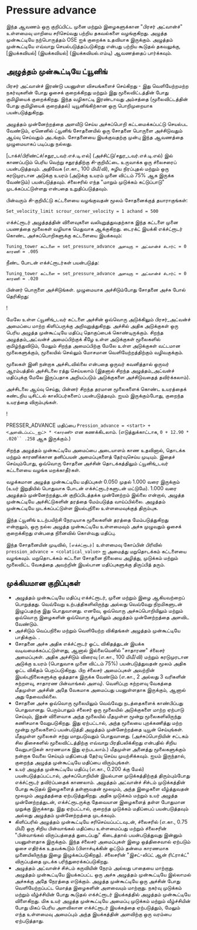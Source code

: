 # Pressure advance

இந்த ஆவணம் ஒரு குறிப்பிட்ட முனை மற்றும் இழைகளுக்கான "பிரசர் அட்வான்ச்" உள்ளமைவு மாறியை சரிசெய்வது பற்றிய தகவல்களை வழங்குகிறது. அழுத்த முன்கூட்டியே நற்பொருத்தம் OSE ஐக் குறைக்க உதவியாக இருக்கும். அழுத்தம் முன்கூட்டியே எவ்வாறு செயல்படுத்தப்படுகிறது என்பது பற்றிய கூடுதல் தகவலுக்கு, [இயக்கவியல்] (இயக்கவியல்] (இயக்கவியல்.எம்டி) ஆவணத்தைப் பார்க்கவும்.

## அழுத்தம் முன்கூட்டியே ட்யூனிங்

பிரசர் அட்வான்ச் இரண்டு பயனுள்ள விசயங்களைச் செய்கிறது - இது வெளியேற்றமற்ற நகர்வுகளின் போது ஓசைக் குறைக்கிறது மற்றும் இது மூலைவிட்டத்தின் போது குமிழியைக் குறைக்கிறது. இந்த வழிகாட்டி இரண்டாவது அம்சத்தை (மூலைவிட்டத்தின் போது குமிழியைக் குறைத்தல்) டியூனிங்கிற்கான ஒரு பொறிமுறையாக பயன்படுத்துகிறது.

அழுத்தம் முன்னேற்றத்தை அளவீடு செய்ய அச்சுப்பொறி கட்டமைக்கப்பட்டு செயல்பட வேண்டும், ஏனெனில் ட்யூனிங் சோதனையில் ஒரு சோதனை பொருளை அச்சிடுவதும் ஆய்வு செய்வதும் அடங்கும். சோதனையை இயக்குவதற்கு முன்பு இந்த ஆவணத்தை முழுமையாகப் படிப்பது நல்லது.

[டாக்ச்/பிரிண்ட்ச்/சதுர_டவர்.எச்.டி.எல்] (அச்சிட்டு/சதுர_டவர்.எச்.டி.எல்) இல் காணப்படும் பெரிய வெற்று சதுரத்திற்கு சி-குறியீட்டை உருவாக்க ஒரு ச்லைசரைப் பயன்படுத்தவும். அதிவேக (எ.கா., 100 மிமீ/வி), சுழிய நிரப்புதல் மற்றும் ஒரு கரடுமுரடான அடுக்கு உயரம் (அடுக்கு உயரம் முனை விட்டம் 75% ஆக இருக்க வேண்டும்) பயன்படுத்தவும். ச்லைசரில் எந்த "மாறும் முடுக்கம் கட்டுப்பாடு" முடக்கப்பட்டுள்ளது என்பதை உறுதிப்படுத்தவும்.

பின்வரும் சி-குறியீட்டு கட்டளையை வழங்குவதன் மூலம் சோதனைக்குத் தயாராகுங்கள்:

```
Set_velocity_limit scrour_corner_velocity = 1 achand = 500
```

எக்ச்ட்ரூடர் அழுத்தத்தின் விளைவுகளை வலியுறுத்துவதற்காக இந்த கட்டளை முனை பயணத்தை மூலைகள் வழியாக மெதுவாக ஆக்குகிறது. டைரக்ட் இயக்கி எக்ச்ட்ரூடர் கொண்ட அச்சுப்பொறிகளுக்கு கட்டளையை இயக்கவும்:

```
Tuning_tower கட்டளை = set_pressure_advance அளவுரு = அட்வான்ச் ச்டார்ட் = 0 காரணி = .005
```

நீண்ட போடன் எக்ச்ட்ரூடர்கள் பயன்படுத்த:

```
Tuning_tower கட்டளை = set_pressure_advance அளவுரு = அட்வான்ச் ச்டார்ட் = 0 காரணி = .020
```

பின்னர் பொருளை அச்சிடுங்கள். முழுமையாக அச்சிடும்போது சோதனை அச்சு போல் தெரிகிறது:

!

மேலே உள்ள ட்யூனிங்_டவர் கட்டளை அச்சின் ஒவ்வொரு அடுக்கிலும் பிரசர்_அட்வன்ச் அமைப்பை மாற்ற கிளிப்பருக்கு அறிவுறுத்துகிறது. அச்சில் அதிக அடுக்குகள் ஒரு பெரிய அழுத்த முன்கூட்டியே மதிப்பு தொகுப்பைக் கொண்டிருக்கும். சிறந்த அழுத்தம்_அட்வன்ச் அமைப்பிற்குக் கீழே உள்ள அடுக்குகள் மூலைகளில் குமிழ்ந்துவிடும், மேலும் சிறந்த அமைப்பிற்கு மேலே உள்ள அடுக்குகள் வட்டமான மூலைகளுக்கும், மூலையில் செல்லும் மோசமான வெளியேற்றத்திற்கும் வழிவகுக்கும்.

மூலைகள் இனி நன்றாக அச்சிடவில்லை என்பதை ஒருவர் கவனித்தால் ஒருவர் ஆரம்பத்தில் அச்சிடலை ரத்து செய்யலாம் (இதனால் சிறந்த அழுத்தம்_அட்வன்ச் மதிப்புக்கு மேலே இருப்பதாக அறியப்படும் அடுக்குகளை அச்சிடுவதைத் தவிர்க்கலாம்).

அச்சிடலை ஆய்வு செய்து, பின்னர் சிறந்த தரமான மூலைகளைக் கொண்ட உயரத்தைக் கண்டறிய டிசிட்டல் காலிப்பர்களைப் பயன்படுத்தவும். ஐயம் இருக்கும்போது, குறைந்த உயரத்தை விரும்புங்கள்.

!

PRESSER_ADVANCE மதிப்பை `Pression_advance = <start> + <அளவிடப்பட்ட_ஐட்> * <காரணி>` என கணக்கிடலாம். (எடுத்துக்காட்டாக, `0 + 12.90 * .020`` .258` ஆக இருக்கும்.)

சிறந்த அழுத்தம் முன்கூட்டியே அமைப்பை அடையாளம் காண உதவினால், தொடக்க மற்றும் காரணிக்கான தனிப்பயன் அமைப்புகளைத் தேர்வுசெய்ய முடியும். இதைச் செய்யும்போது, ஒவ்வொரு சோதனை அச்சின் தொடக்கத்திலும் ட்யூனிங்_டவர் கட்டளையை வழங்க மறக்காதீர்கள்.

வழக்கமான அழுத்த முன்கூட்டியே மதிப்புகள் 0.050 முதல் 1.000 வரை இருக்கும் (உயர் இறுதியில் பொதுவாக போடன் எக்ச்ட்ரூடர்களுடன் மட்டுமே). 1.000 வரை அழுத்தம் முன்னேற்றத்துடன் குறிப்பிடத்தக்க முன்னேற்றம் இல்லை என்றால், அழுத்த முன்கூட்டியே அச்சிட்டுகளின் தரத்தை மேம்படுத்த வாய்ப்பில்லை. அழுத்தம் முன்கூட்டியே முடக்கப்பட்டுள்ள இயல்புநிலை உள்ளமைவுக்குத் திரும்புக.

இந்த ட்யூனிங் உடற்பயிற்சி நேரடியாக மூலைகளின் தரத்தை மேம்படுத்துகிறது என்றாலும், ஒரு நல்ல அழுத்த முன்கூட்டியே உள்ளமைவும் அச்சு முழுவதும் ஓசைக் குறைக்கிறது என்பதை நினைவில் கொள்வது மதிப்பு.

இந்த சோதனையின் முடிவில், `[எக்ச்ட்ரூடர்]` உள்ளமைவு கோப்பின் பிரிவில் `pression_advance = <colatical_value>` ஐ அமைத்து மறுதொடக்கம் கட்டளையை வழங்கவும். மறுதொடக்கம் கட்டளை சோதனை நிலையை அழித்து, முடுக்கம் மற்றும் மூலைவிட்ட வேகத்தை அவற்றின் இயல்பான மதிப்புகளுக்கு திருப்பித் தரும்.

## முக்கியமான குறிப்புகள்

* அழுத்தம் முன்கூட்டியே மதிப்பு எக்ச்ட்ரூடர், முனை மற்றும் இழை ஆகியவற்றைப் பொறுத்தது. வெவ்வேறு உற்பத்திகளிலிருந்து அல்லது வெவ்வேறு நிறமிகளுடன் இழுப்பதற்கு இது பொதுவானது. எனவே, ஒவ்வொரு அச்சுப்பொறியிலும் மற்றும் ஒவ்வொரு இழைகளின் ஒவ்வொரு ச்பூலிலும் அழுத்தம் முன்னேற்றத்தை அளவிட வேண்டும்.
* அச்சிடும் வெப்பநிலை மற்றும் வெளியேற்ற விகிதங்கள் அழுத்தம் முன்கூட்டியே பாதிக்கும். .
* சோதனை அச்சு அதிக எக்ச்ட்ரூடர் ஓட்ட விகிதத்துடன் இயக்க வடிவமைக்கப்பட்டுள்ளது, ஆனால் இல்லையெனில் "சாதாரண" ச்லைசர் அமைப்புகள். அதிக அச்சிடும் விரைவு (எ.கா., 100 மிமீ/வி) மற்றும் கரடுமுரடான அடுக்கு உயரம் (பொதுவாக முனை விட்டம் 75%) பயன்படுத்துவதன் மூலம் அதிக ஓட்ட விகிதம் பெறப்படுகிறது. பிற ச்லைசர் அமைப்புகள் அவற்றின் இயல்புநிலைகளுக்கு ஒத்ததாக இருக்க வேண்டும் (எ.கா., 2 அல்லது 3 வரிகளின் சுற்றளவு, சாதாரண பின்வாங்கல் அளவு). வெளிப்புற சுற்றளவு வேகத்தை மீதமுள்ள அச்சின் அதே வேகமாக அமைப்பது பயனுள்ளதாக இருக்கும், ஆனால் அது தேவையில்லை.
* சோதனை அச்சு ஒவ்வொரு மூலையிலும் வெவ்வேறு நடத்தைகளைக் காண்பிப்பது பொதுவானது. பெரும்பாலும் ச்லைசர் ஒரு மூலையில் அடுக்குகளை மாற்ற ஏற்பாடு செய்யும், இதன் விளைவாக அந்த மூலையில் மீதமுள்ள மூன்று மூலைகளிலிருந்து கணிசமாக வேறுபடுகிறது. இது ஏற்பட்டால், அந்த மூலையை புறக்கணித்து மற்ற மூன்று மூலைகளைப் பயன்படுத்தி அழுத்தம் முன்னேற்றத்தை டியூன் செய்யுங்கள். மீதமுள்ள மூலைகள் சற்று மாறுபடுவதும் பொதுவானது. (அச்சுப்பொறியின் சட்டகம் சில திசைகளில் மூலைவிட்டத்திற்கு எவ்வாறு பிரதிபலிக்கிறது என்பதில் சிறிய வேறுபாடுகள் காரணமாக இது ஏற்படலாம்.) மீதமுள்ள அனைத்து மூலைகளுக்கும் நன்றாக வேலை செய்யும் மதிப்பைத் தேர்வு செய்ய முயற்சிக்கவும். ஐயம் இருந்தால், குறைந்த அழுத்த முன்கூட்டியே மதிப்பை விரும்புங்கள்.
* உயர் அழுத்த முன்கூட்டியே மதிப்பு (எ.கா., 0.200 க்கு மேல்) பயன்படுத்தப்பட்டால், அச்சுப்பொறியின் இயல்பான முடுக்கத்திற்குத் திரும்பும்போது எக்ச்ட்ரூடர் தவிர்ப்பதைக் காணலாம். அழுத்தம் அட்வான்ச் சிச்டம் முடுக்கத்தின் போது கூடுதல் இழைகளைத் தள்ளுவதன் மூலமும், அந்த இழைகளை வீழ்த்துவதன் மூலமும் அழுத்தத்தை ஏற்படுத்துகிறது. அதிக முடுக்கம் மற்றும் உயர் அழுத்த முன்னேற்றத்துடன், எக்ச்ட்ரூடருக்கு தேவையான இழைகளைத் தள்ள போதுமான முறுக்கு இருக்காது. இது ஏற்பட்டால், குறைந்த முடுக்கம் மதிப்பைப் பயன்படுத்தவும் அல்லது அழுத்தம் முன்னேற்றத்தை முடக்கவும்.
* கிளிப்பரில் அழுத்தம் முன்கூட்டியே சரிசெய்யப்பட்டவுடன், ச்லைசரில் (எ.கா., 0.75 மிமீ) ஒரு சிறிய பின்வாங்கல் மதிப்பை உள்ளமைப்பது மற்றும் ச்லைசரின் "பின்வாங்கல் விருப்பத்தைத் துடைப்பது" கிடைத்தால் பயன்படுத்துவது இன்னும் பயனுள்ளதாக இருக்கும். இந்த ச்லைசர் அமைப்புகள் இழை ஒத்திசைவால் ஏற்படும் ஓசை எதிர்க்க உதவக்கூடும் (பிளாச்டிக்கின் ஒட்டும் தன்மை காரணமாக முனையிலிருந்து இழை இழுக்கப்படுகிறது). ச்லைசரின் "இசட்-லிப்ட் ஆன் ரிட்ராக்ட்" விருப்பத்தை முடக்க பரிந்துரைக்கப்படுகிறது.
* அழுத்தம் அட்வான்ச் சிச்டம் கருவியின் நேரம் அல்லது பாதையை மாற்றாது. அழுத்தம் முன்கூட்டியே இயக்கப்பட்ட ஒரு அச்சு அழுத்தம் முன்கூட்டியே இல்லாமல் அச்சுக்கு அதே நேரத்தை எடுக்கும். அழுத்த முன்கூட்டியே ஒரு அச்சின் போது வெளியேற்றப்பட்ட மொத்த இழைகளின் அளவையும் மாற்றாது. நகர்வு முடுக்கம் மற்றும் வீழ்ச்சியின் போது கூடுதல் எக்ச்ட்ரூடர் இயக்கத்தில் அழுத்தம் முன்கூட்டியே விளைகிறது. மிக உயர் அழுத்த முன்கூட்டியே அமைப்பு முடுக்கம் மற்றும் வீழ்ச்சியின் போது மிகப் பெரிய அளவிலான எக்ச்ட்ரூடர் இயக்கத்தை ஏற்படுத்தும், மேலும் எந்த உள்ளமைவு அமைப்பும் அந்த இயக்கத்தின் அளவிற்கு ஒரு வரம்பை ஏற்படுத்தாது.
